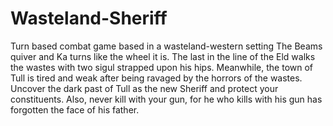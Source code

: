 # Wasteland-Sheriff
Turn based combat game based in a wasteland-western setting
The Beams quiver and Ka turns like the wheel it is.
The last in the line of the Eld walks the wastes with two sigul strapped upon his hips.
Meanwhile, the town of Tull is tired and weak after being ravaged by the horrors of the wastes.
Uncover the dark past of Tull as the new Sheriff and protect your constituents.
Also, never kill with your gun, for he who kills with his gun has forgotten the face of his father.
